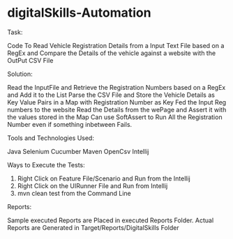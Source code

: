 # digitalSkills-Automation

Task: 

Code To Read Vehicle Registration Details from a Input Text File based on a RegEx and Compare the Details of the vehicle against a website with the OutPut CSV File

Solution:

Read the InputFile and Retrieve the Registration Numbers based on a RegEx and Add it to the List
Parse the CSV File and Store the Vehicle Details as Key Value Pairs in a Map with Registration Number as Key
Fed the Input Reg numbers to the website Read the Details from the wePage and Assert it with the values stored in the Map
Can use SoftAssert to Run All the Registration Number even if something inbetween Fails.



Tools and Technologies Used:

Java
Selenium
Cucumber
Maven
OpenCsv
Intellij

Ways to Execute the Tests:

1) Right Click on Feature File/Scenario and Run from the Intellij
2) Right Click on the UIRunner File and Run from Intellij
3) mvn clean test from the Command Line


Reports:

Sample executed Reports are Placed in executed Reports Folder.
Actual Reports are Generated in Target/Reports/DigitalSkills Folder

